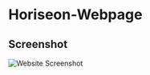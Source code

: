 # Horiseon-Webpage

## Screenshot
![Website Screenshot](./assets/images/horiseon-screenshot.png.png)
